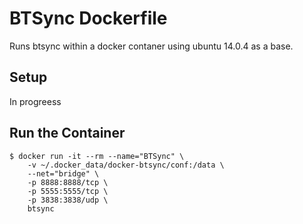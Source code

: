 # BTSync Dockerfile
Runs btsync within a docker contaner using ubuntu 14.0.4 as a base.

## Setup
In progreess

## Run the Container

    $ docker run -it --rm --name="BTSync" \
        -v ~/.docker_data/docker-btsync/conf:/data \
        --net="bridge" \
        -p 8888:8888/tcp \
        -p 5555:5555/tcp \
        -p 3838:3838/udp \
        btsync